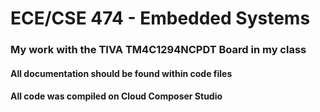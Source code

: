 # ECE/CSE 474 - Embedded Systems

### My work with the TIVA TM4C1294NCPDT Board in my class

#### All documentation should be found within code files
#### All code was compiled on Cloud Composer Studio
